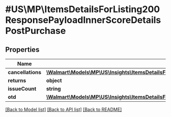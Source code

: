 # #US\MP\ItemsDetailsForListing200ResponsePayloadInnerScoreDetailsPostPurchase

## Properties

Name | Type | Description | Notes
------------ | ------------- | ------------- | -------------
**cancellations** | [**\Walmart\Models\MP\US\Insights\ItemsDetailsForListing200ResponsePayloadInnerScoreDetailsPostPurchaseCancellations**](ItemsDetailsForListing200ResponsePayloadInnerScoreDetailsPostPurchaseCancellations.md) |  | [optional]
**returns** | **object** |  | [optional]
**issueCount** | **string** |  | [optional]
**otd** | [**\Walmart\Models\MP\US\Insights\ItemsDetailsForListing200ResponsePayloadInnerScoreDetailsPostPurchaseCancellations**](ItemsDetailsForListing200ResponsePayloadInnerScoreDetailsPostPurchaseCancellations.md) |  | [optional]


[[Back to Model list]](../) [[Back to API list]](../../Api/US/MP) [[Back to README]](../../README.md)
